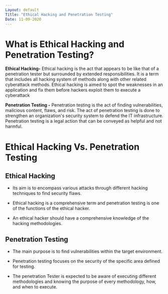 ```yaml
---
Layout: default
Title: "Ethical Hacking and Penetration Testing"
Date: 11-09-2020
---
```


# What is Ethical Hacking and Penetration Testing?

**Ethical Hacking-** Ethical hacking is the act that appears to be like that of a penetration tester but surrounded by extended responsibilities. It is a term that includes all hacking system of methods along with other related cyberattack methods. Ethical hacking is aimed to spot the weaknesses in an application and fix them before hackers exploit them to execute a cyberattack


**Penetration Testing -** Penetration testing is the act of finding vulnerabilities, malicious content, flaws, and risk. The act of penetration testing is done to strengthen an organization's security system to defend the IT infrastructure. Penetration testing is a legal action that can be conveyed as helpful and not harmful.


# Ethical Hacking Vs. Penetration Testing

## Ethical Hacking

- Its aim is to encompass various attacks through different hacking techniques to find security flaws.

- Ethical hacking is a comprehensive term and penetration testing is one of the functions of the ethical hacker.

- An ethical hacker should have a comprehensive knowledge of the hacking methodologies.

## Penetration Testing

- The main purpose is to find vulnerabilities within the target environment.

- Penetration testing focuses on the security of the specific area defined for testing.

- The penetration Tester is expected to be aware of executing different methodologies and knowing the purpose of every methodology, how, and when to execute.